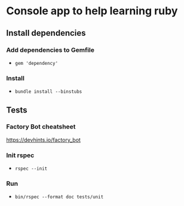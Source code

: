 # Console app to help learning ruby

## Install dependencies

### Add dependencies to Gemfile

- `gem 'dependency'`

### Install

- `bundle install --binstubs`

## Tests

### Factory Bot cheatsheet

<https://devhints.io/factory_bot>

### Init rspec

- `rspec --init`

### Run

- `bin/rspec --format doc tests/unit`
